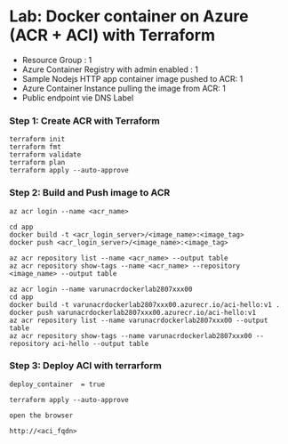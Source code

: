 # Lab: Docker container on Azure (ACR + ACI) with Terraform

- Resource Group : 1
- Azure Container Registry with admin enabled : 1
- Sample Nodejs HTTP app container image pushed to ACR: 1
- Azure Container Instance pulling the image from ACR: 1
- Public endpoint vie DNS Label


### Step 1: Create ACR with Terraform
```
terraform init
terraform fmt
terraform validate
terraform plan
terraform apply --auto-approve
```

### Step 2: Build and Push image to ACR
```
az acr login --name <acr_name>

cd app
docker build -t <acr_login_server>/<image_name>:<image_tag>
docker push <acr_login_server>/<image_name>:<image_tag>

az acr repository list --name <acr_name> --output table
az acr repository show-tags --name <acr_name> --repository <image_name> --output table

```

```
az acr login --name varunacrdockerlab2807xxx00
cd app
docker build -t varunacrdockerlab2807xxx00.azurecr.io/aci-hello:v1 .
docker push varunacrdockerlab2807xxx00.azurecr.io/aci-hello:v1
az acr repository list --name varunacrdockerlab2807xxx00 --output table
az acr repository show-tags --name varunacrdockerlab2807xxx00 --repository aci-hello --output table

```


### Step 3: Deploy ACI with terrarform
```
deploy_container  = true
```
```
terraform apply --auto-approve
```
```
open the browser

http://<aci_fqdn>
```